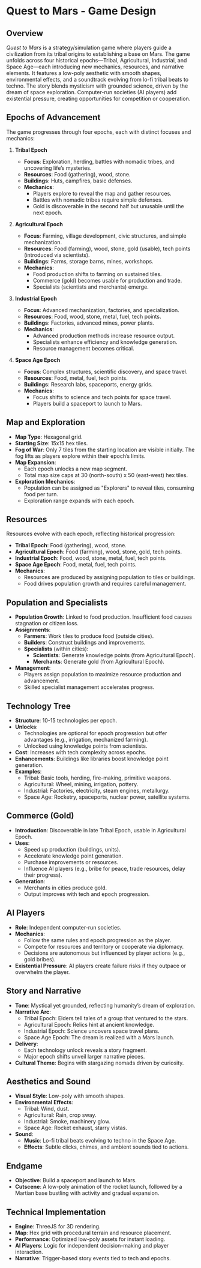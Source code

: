 # Quest to Mars - Game Design

## Overview
*Quest to Mars* is a strategy/simulation game where players guide a civilization from its tribal origins to establishing a base on Mars. The game unfolds across four historical epochs—Tribal, Agricultural, Industrial, and Space Age—each introducing new mechanics, resources, and narrative elements. It features a low-poly aesthetic with smooth shapes, environmental effects, and a soundtrack evolving from lo-fi tribal beats to techno. The story blends mysticism with grounded science, driven by the dream of space exploration. Computer-run societies (AI players) add existential pressure, creating opportunities for competition or cooperation.

## Epochs of Advancement
The game progresses through four epochs, each with distinct focuses and mechanics:

1. **Tribal Epoch**
   - **Focus**: Exploration, herding, battles with nomadic tribes, and uncovering life’s mysteries.
   - **Resources**: Food (gathering), wood, stone.
   - **Buildings**: Huts, campfires, basic defenses.
   - **Mechanics**:
     - Players explore to reveal the map and gather resources.
     - Battles with nomadic tribes require simple defenses.
     - Gold is discoverable in the second half but unusable until the next epoch.

2. **Agricultural Epoch**
   - **Focus**: Farming, village development, civic structures, and simple mechanization.
   - **Resources**: Food (farming), wood, stone, gold (usable), tech points (introduced via scientists).
   - **Buildings**: Farms, storage barns, mines, workshops.
   - **Mechanics**:
     - Food production shifts to farming on sustained tiles.
     - Commerce (gold) becomes usable for production and trade.
     - Specialists (scientists and merchants) emerge.

3. **Industrial Epoch**
   - **Focus**: Advanced mechanization, factories, and specialization.
   - **Resources**: Food, wood, stone, metal, fuel, tech points.
   - **Buildings**: Factories, advanced mines, power plants.
   - **Mechanics**:
     - Advanced production methods increase resource output.
     - Specialists enhance efficiency and knowledge generation.
     - Resource management becomes critical.

4. **Space Age Epoch**
   - **Focus**: Complex structures, scientific discovery, and space travel.
   - **Resources**: Food, metal, fuel, tech points.
   - **Buildings**: Research labs, spaceports, energy grids.
   - **Mechanics**:
     - Focus shifts to science and tech points for space travel.
     - Players build a spaceport to launch to Mars.

## Map and Exploration
- **Map Type**: Hexagonal grid.
- **Starting Size**: 15x15 hex tiles.
- **Fog of War**: Only 7 tiles from the starting location are visible initially. The fog lifts as players explore within their epoch’s limits.
- **Map Expansion**:
  - Each epoch unlocks a new map segment.
  - Total map size caps at 30 (north-south) x 50 (east-west) hex tiles.
- **Exploration Mechanics**:
  - Population can be assigned as "Explorers" to reveal tiles, consuming food per turn.
  - Exploration range expands with each epoch.

## Resources
Resources evolve with each epoch, reflecting historical progression:
- **Tribal Epoch**: Food (gathering), wood, stone.
- **Agricultural Epoch**: Food (farming), wood, stone, gold, tech points.
- **Industrial Epoch**: Food, wood, stone, metal, fuel, tech points.
- **Space Age Epoch**: Food, metal, fuel, tech points.
- **Mechanics**:
  - Resources are produced by assigning population to tiles or buildings.
  - Food drives population growth and requires careful management.

## Population and Specialists
- **Population Growth**: Linked to food production. Insufficient food causes stagnation or citizen loss.
- **Assignments**:
  - **Farmers**: Work tiles to produce food (outside cities).
  - **Builders**: Construct buildings and improvements.
  - **Specialists** (within cities):
    - **Scientists**: Generate knowledge points (from Agricultural Epoch).
    - **Merchants**: Generate gold (from Agricultural Epoch).
- **Management**:
  - Players assign population to maximize resource production and advancement.
  - Skilled specialist management accelerates progress.

## Technology Tree
- **Structure**: 10-15 technologies per epoch.
- **Unlocks**:
  - Technologies are optional for epoch progression but offer advantages (e.g., irrigation, mechanized farming).
  - Unlocked using knowledge points from scientists.
- **Cost**: Increases with tech complexity across epochs.
- **Enhancements**: Buildings like libraries boost knowledge point generation.
- **Examples**:
  - Tribal: Basic tools, herding, fire-making, primitive weapons.
  - Agricultural: Wheel, mining, irrigation, pottery.
  - Industrial: Factories, electricity, steam engines, metallurgy.
  - Space Age: Rocketry, spaceports, nuclear power, satellite systems.

## Commerce (Gold)
- **Introduction**: Discoverable in late Tribal Epoch, usable in Agricultural Epoch.
- **Uses**:
  - Speed up production (buildings, units).
  - Accelerate knowledge point generation.
  - Purchase improvements or resources.
  - Influence AI players (e.g., bribe for peace, trade resources, delay their progress).
- **Generation**:
  - Merchants in cities produce gold.
  - Output improves with tech and epoch progression.

## AI Players
- **Role**: Independent computer-run societies.
- **Mechanics**:
  - Follow the same rules and epoch progression as the player.
  - Compete for resources and territory or cooperate via diplomacy.
  - Decisions are autonomous but influenced by player actions (e.g., gold bribes).
- **Existential Pressure**: AI players create failure risks if they outpace or overwhelm the player.

## Story and Narrative
- **Tone**: Mystical yet grounded, reflecting humanity’s dream of exploration.
- **Narrative Arc**:
  - Tribal Epoch: Elders tell tales of a group that ventured to the stars.
  - Agricultural Epoch: Relics hint at ancient knowledge.
  - Industrial Epoch: Science uncovers space travel plans.
  - Space Age Epoch: The dream is realized with a Mars launch.
- **Delivery**:
  - Each technology unlock reveals a story fragment.
  - Major epoch shifts unveil larger narrative pieces.
- **Cultural Theme**: Begins with stargazing nomads driven by curiosity.

## Aesthetics and Sound
- **Visual Style**: Low-poly with smooth shapes.
- **Environmental Effects**:
  - Tribal: Wind, dust.
  - Agricultural: Rain, crop sway.
  - Industrial: Smoke, machinery glow.
  - Space Age: Rocket exhaust, starry vistas.
- **Sound**:
  - **Music**: Lo-fi tribal beats evolving to techno in the Space Age.
  - **Effects**: Subtle clicks, chimes, and ambient sounds tied to actions.

## Endgame
- **Objective**: Build a spaceport and launch to Mars.
- **Cutscene**: A low-poly animation of the rocket launch, followed by a Martian base bustling with activity and gradual expansion.

## Technical Implementation
- **Engine**:   ThreeJS for 3D rendering.
- **Map**: Hex grid with procedural terrain and resource placement.
- **Performance**: Optimized low-poly assets for instant loading.
- **AI Players**: Logic for independent decision-making and player interaction.
- **Narrative**: Trigger-based story events tied to tech and epochs.